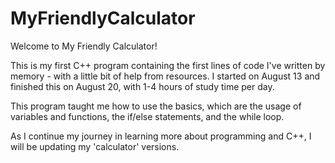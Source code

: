 # MyFriendlyCalculator

Welcome to My Friendly Calculator!

This is my first C++ program containing the first lines of code I've written by memory - with a little bit of help from resources.
I started on August 13 and finished this on August 20, with 1-4 hours of study time per day.

This program taught me how to use the basics, which are the usage of variables and functions, the if/else statements, and the while loop.

As I continue my journey in learning more about programming and C++, I will be updating my 'calculator' versions.
